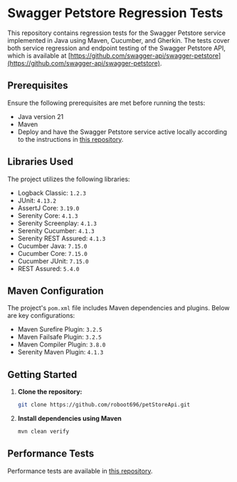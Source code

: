 # Swagger Petstore Regression Tests

This repository contains regression tests for the Swagger Petstore service implemented in Java using Maven, Cucumber, and Gherkin. The tests cover both service regression and endpoint testing of the Swagger Petstore API, which is available at [https://github.com/swagger-api/swagger-petstore](https://github.com/swagger-api/swagger-petstore).

## Prerequisites

Ensure the following prerequisites are met before running the tests:

- Java version 21
- Maven 
- Deploy and have the Swagger Petstore service active locally according to the instructions in [this repository](https://github.com/swagger-api/swagger-petstore).

## Libraries Used

The project utilizes the following libraries:

- Logback Classic: `1.2.3`
- JUnit: `4.13.2`
- AssertJ Core: `3.19.0`
- Serenity Core: `4.1.3`
- Serenity Screenplay: `4.1.3`
- Serenity Cucumber: `4.1.3`
- Serenity REST Assured: `4.1.3`
- Cucumber Java: `7.15.0`
- Cucumber Core: `7.15.0`
- Cucumber JUnit: `7.15.0`
- REST Assured: `5.4.0`

## Maven Configuration

The project's `pom.xml` file includes Maven dependencies and plugins. Below are key configurations:

- Maven Surefire Plugin: `3.2.5`
- Maven Failsafe Plugin: `3.2.5`
- Maven Compiler Plugin: `3.8.0`
- Serenity Maven Plugin: `4.1.3`

## Getting Started

1. **Clone the repository:**

   ```bash
   git clone https://github.com/roboot696/petStoreApi.git

2. **Install dependencies using Maven**

    ```bash
    mvn clean verify
    
    
## Performance Tests

Performance tests are available in [this repository](https://github.com/roboot696/performanceApiPetStore.git).

